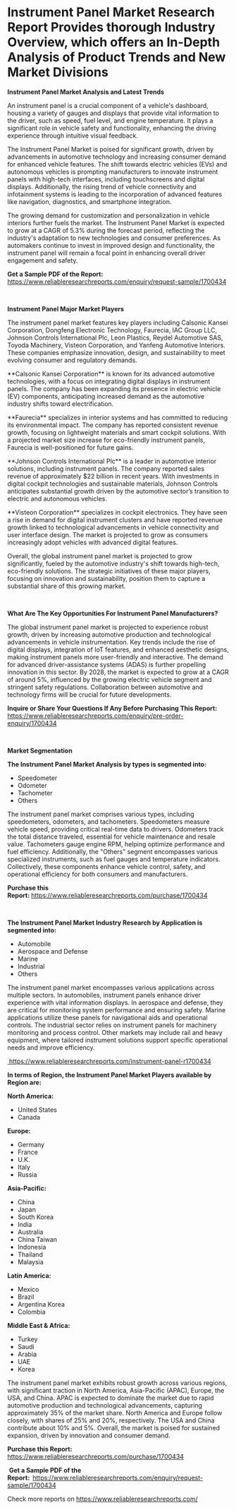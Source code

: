 <p><h1>Instrument Panel Market Research Report Provides thorough Industry Overview, which offers an In-Depth Analysis of Product Trends and New Market Divisions</h1></p><p><strong>Instrument Panel Market Analysis and Latest Trends</strong></p>
<p><p>An instrument panel is a crucial component of a vehicle's dashboard, housing a variety of gauges and displays that provide vital information to the driver, such as speed, fuel level, and engine temperature. It plays a significant role in vehicle safety and functionality, enhancing the driving experience through intuitive visual feedback.</p><p>The Instrument Panel Market is poised for significant growth, driven by advancements in automotive technology and increasing consumer demand for enhanced vehicle features. The shift towards electric vehicles (EVs) and autonomous vehicles is prompting manufacturers to innovate instrument panels with high-tech interfaces, including touchscreens and digital displays. Additionally, the rising trend of vehicle connectivity and infotainment systems is leading to the incorporation of advanced features like navigation, diagnostics, and smartphone integration.</p><p>The growing demand for customization and personalization in vehicle interiors further fuels the market. The Instrument Panel Market is expected to grow at a CAGR of 5.3% during the forecast period, reflecting the industry's adaptation to new technologies and consumer preferences. As automakers continue to invest in improved design and functionality, the instrument panel will remain a focal point in enhancing overall driver engagement and safety.</p></p>
<p><strong>Get a Sample PDF of the Report:&nbsp;</strong> <a href="https://www.reliableresearchreports.com/enquiry/request-sample/1700434?utm_campaign=3353&utm_medium=2&utm_source=Github&utm_content=ia&utm_term=10042025&utm_id=instrument-panel">https://www.reliableresearchreports.com/enquiry/request-sample/1700434</a></p>
<p>&nbsp;</p>
<p><strong>Instrument Panel Major Market Players</strong></p>
<p><p>The instrument panel market features key players including Calsonic Kansei Corporation, Dongfeng Electronic Technology, Faurecia, IAC Group LLC, Johnson Controls International Plc, Leon Plastics, Reydel Automotive SAS, Toyoda Machinery, Visteon Corporation, and Yanfeng Automotive Interiors. These companies emphasize innovation, design, and sustainability to meet evolving consumer and regulatory demands.</p><p>**Calsonic Kansei Corporation** is known for its advanced automotive technologies, with a focus on integrating digital displays in instrument panels. The company has been expanding its presence in electric vehicle (EV) components, anticipating increased demand as the automotive industry shifts toward electrification.</p><p>**Faurecia** specializes in interior systems and has committed to reducing its environmental impact. The company has reported consistent revenue growth, focusing on lightweight materials and smart cockpit solutions. With a projected market size increase for eco-friendly instrument panels, Faurecia is well-positioned for future gains.</p><p>**Johnson Controls International Plc** is a leader in automotive interior solutions, including instrument panels. The company reported sales revenue of approximately $22 billion in recent years. With investments in digital cockpit technologies and sustainable materials, Johnson Controls anticipates substantial growth driven by the automotive sector’s transition to electric and autonomous vehicles.</p><p>**Visteon Corporation** specializes in cockpit electronics. They have seen a rise in demand for digital instrument clusters and have reported revenue growth linked to technological advancements in vehicle connectivity and user interface design. The market is projected to grow as consumers increasingly adopt vehicles with advanced digital features.</p><p>Overall, the global instrument panel market is projected to grow significantly, fueled by the automotive industry's shift towards high-tech, eco-friendly solutions. The strategic initiatives of these major players, focusing on innovation and sustainability, position them to capture a substantial share of this growing market.</p></p>
<p>&nbsp;</p>
<p><strong>What Are The Key Opportunities For Instrument Panel Manufacturers?</strong></p>
<p><p>The global instrument panel market is projected to experience robust growth, driven by increasing automotive production and technological advancements in vehicle instrumentation. Key trends include the rise of digital displays, integration of IoT features, and enhanced aesthetic designs, making instrument panels more user-friendly and interactive. The demand for advanced driver-assistance systems (ADAS) is further propelling innovation in this sector. By 2028, the market is expected to grow at a CAGR of around 5%, influenced by the growing electric vehicle segment and stringent safety regulations. Collaboration between automotive and technology firms will be crucial for future developments.</p></p>
<p><strong>Inquire or Share Your Questions If Any Before Purchasing This Report:</strong> <a href="https://www.reliableresearchreports.com/enquiry/pre-order-enquiry/1700434?utm_campaign=3353&utm_medium=2&utm_source=Github&utm_content=ia&utm_term=10042025&utm_id=instrument-panel">https://www.reliableresearchreports.com/enquiry/pre-order-enquiry/1700434</a></p>
<p>&nbsp;</p>
<p><strong>Market Segmentation</strong></p>
<p><strong>The Instrument Panel Market Analysis by types is segmented into:</strong></p>
<p><ul><li>Speedometer</li><li>Odometer</li><li>Tachometer</li><li>Others</li></ul></p>
<p><p>The instrument panel market comprises various types, including speedometers, odometers, and tachometers. Speedometers measure vehicle speed, providing critical real-time data to drivers. Odometers track the total distance traveled, essential for vehicle maintenance and resale value. Tachometers gauge engine RPM, helping optimize performance and fuel efficiency. Additionally, the "Others" segment encompasses various specialized instruments, such as fuel gauges and temperature indicators. Collectively, these components enhance vehicle control, safety, and operational efficiency for both consumers and manufacturers.</p></p>
<p><strong>Purchase this Report:&nbsp;</strong><a href="https://www.reliableresearchreports.com/purchase/1700434?utm_campaign=3353&utm_medium=2&utm_source=Github&utm_content=ia&utm_term=10042025&utm_id=instrument-panel">https://www.reliableresearchreports.com/purchase/1700434</a></p>
<p>&nbsp;</p>
<p><strong>The Instrument Panel Market Industry Research by Application is segmented into:</strong></p>
<p><ul><li>Automobile</li><li>Aerospace and Defense</li><li>Marine</li><li>Industrial</li><li>Others</li></ul></p>
<p><p>The instrument panel market encompasses various applications across multiple sectors. In automobiles, instrument panels enhance driver experience with vital information displays. In aerospace and defense, they are critical for monitoring system performance and ensuring safety. Marine applications utilize these panels for navigational aids and operational controls. The industrial sector relies on instrument panels for machinery monitoring and process control. Other markets may include rail and heavy equipment, where tailored instrument solutions support specific operational needs and improve efficiency.</p></p>
<p><a href="https://www.reliableresearchreports.com/instrument-panel-r1700434?utm_campaign=3353&utm_medium=2&utm_source=Github&utm_content=ia&utm_term=10042025&utm_id=instrument-panel">&nbsp;https://www.reliableresearchreports.com/instrument-panel-r1700434</a></p>
<p><strong>In terms of Region, the Instrument Panel Market Players available by Region are:</strong></p>
<p>
    <p> <strong> North America: </strong>
        <ul>
            <li>United States</li>
            <li>Canada</li>
        </ul>
        </p> 
    <p> <strong> Europe: </strong>
        <ul>
            <li>Germany</li>
            <li>France</li>
            <li>U.K.</li>
            <li>Italy</li>
            <li>Russia</li>
        </ul>
        </p> 
    <p> <strong> Asia-Pacific: </strong>
        <ul>
            <li>China</li>
            <li>Japan</li>
            <li>South Korea</li>
            <li>India</li>
            <li>Australia</li>
            <li>China Taiwan</li>
            <li>Indonesia</li>
            <li>Thailand</li>
            <li>Malaysia</li>
        </ul>
        </p> 
    <p> <strong> Latin America: </strong>
        <ul>
            <li>Mexico</li>
            <li>Brazil</li>
            <li>Argentina Korea</li>
            <li>Colombia</li>
        </ul>
        </p> 
    <p> <strong> Middle East & Africa: </strong>
        <ul>
            <li>Turkey</li>
            <li>Saudi</li>
            <li>Arabia</li>
            <li>UAE</li>
            <li>Korea</li>
        </ul>
    </p>
    </p>
<p><p>The instrument panel market exhibits robust growth across various regions, with significant traction in North America, Asia-Pacific (APAC), Europe, the USA, and China. APAC is expected to dominate the market due to rapid automotive production and technological advancements, capturing approximately 35% of the market share. North America and Europe follow closely, with shares of 25% and 20%, respectively. The USA and China contribute about 10% and 5%. Overall, the market is poised for sustained expansion, driven by innovation and consumer demand.</p></p>
<p><strong>Purchase this Report: </strong><a href="https://www.reliableresearchreports.com/purchase/1700434?utm_campaign=3353&utm_medium=2&utm_source=Github&utm_content=ia&utm_term=10042025&utm_id=instrument-panel">https://www.reliableresearchreports.com/purchase/1700434</a></p>
<p>&nbsp;<strong>Get a Sample PDF of the Report:&nbsp;&nbsp;</strong><a href="https://www.reliableresearchreports.com/enquiry/request-sample/1700434?utm_campaign=3353&utm_medium=2&utm_source=Github&utm_content=ia&utm_term=10042025&utm_id=instrument-panel">https://www.reliableresearchreports.com/enquiry/request-sample/1700434</a></p>
<p><strong></strong></p>
<p>Check more reports on <a href="https://www.reliableresearchreports.com/?utm_campaign=3353&utm_medium=2&utm_source=Github&utm_content=ia&utm_term=10042025&utm_id=instrument-panel">https://www.reliableresearchreports.com/</a></p>